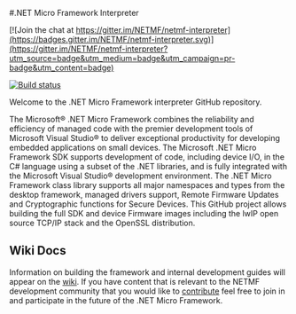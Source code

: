#.NET Micro Framework Interpreter  

[![Join the chat at https://gitter.im/NETMF/netmf-interpreter](https://badges.gitter.im/NETMF/netmf-interpreter.svg)](https://gitter.im/NETMF/netmf-interpreter?utm_source=badge&utm_medium=badge&utm_campaign=pr-badge&utm_content=badge)

[![Build status](http://netmfbuildstatus.cloudapp.net/BuildStatus.svc/Badge)](http://netmfbuildstatus.cloudapp.net/BuildStatus.svc/Report)

Welcome to the .NET Micro Framework interpreter GitHub repository. 

The Microsoft® .NET Micro Framework combines the reliability and efficiency of managed code with the premier development tools of Microsoft Visual Studio® to deliver exceptional productivity for developing embedded applications on small devices. The Microsoft .NET Micro Framework SDK supports development of code, including device I/O, in the C# language using a subset of the .NET libraries, and is fully integrated with the Microsoft Visual Studio® development environment. The .NET Micro Framework class library supports all major namespaces and types from the desktop framework, managed drivers support, Remote Firmware Updates and Cryptographic functions for Secure Devices. This GitHub project allows building the full SDK and device Firmware images including the lwIP open source TCP/IP stack and the OpenSSL distribution.

## Wiki Docs
Information on building the framework and internal development guides will appear on the [wiki](https://github.com/NETMF/netmf-interpreter/wiki). If you have content that is relevant to the NETMF development community that you would like to [contribute](https://github.com/NETMF/netmf-interpreter/wiki/Contributing) feel free to join in and participate in the future of the .NET Micro Framework. 

